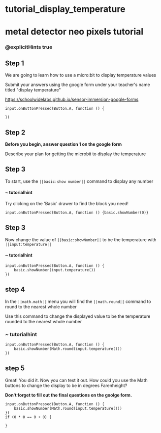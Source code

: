 # tutorial_display_temperature
# metal detector neo pixels tutorial
### @explicitHints true
 
## Step 1
 
We are going to learn how to use a micro:bit to display temperature values
 
Submit your answers using the google form under your teacher's name titled "display temperature"
 
https://schoolwidelabs.github.io/sensor-immersion-google-forms

```template
input.onButtonPressed(Button.A, function () {
	
})
```
 
## Step 2
 
**Before you begin, answer question 1 on the google form**
 
Describe your plan for getting the microbit to display the temperature

## Step 3
 
To start, use the ``||basic:show number||`` command to display any number
 
#### ~ tutorialhint
Try clicking on the 'Basic' drawer to find the block you need!
 
```blocks
input.onButtonPressed(Button.A, function () {basic.showNumber(0)}
```
 
## Step 3
 
Now change the value of ``||basic:showNumber||`` to be the temperature with ``||input:temperature||`` 

 
#### ~ tutorialhint

```blocks
input.onButtonPressed(Button.A, function () {
    basic.showNumber(input.temperature())
})
```

## step 4 

In the ``||math.math||`` menu you will find the ``||math.round||`` command to round to the nearest whole number

Use this command to change the displayed value to be the temperature rounded to the nearest whole number

### ~ tutorialhint
```blocks
input.onButtonPressed(Button.A, function () {
    basic.showNumber(Math.round(input.temperature()))
})
```
 
## step 5
Great! You did it. Now you can test it out. How could you use the Math buttons to change the display to be in degrees Farenheight?

**Don't forget to fill out the final questions on the goolge form.**
 
```ghost
input.onButtonPressed(Button.A, function () {
    basic.showNumber(Math.round(input.temperature()))
})
if (0 * 0 == 0 + 0) {
	
}

```
